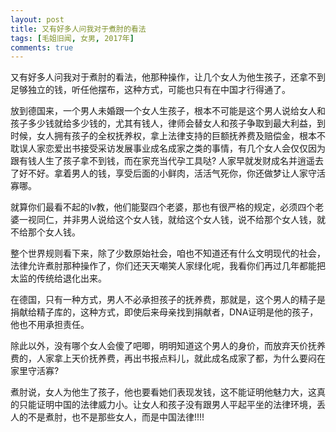 ```yaml
---
layout: post
title: 又有好多人问我对于煮肘的看法
tags: [毛姐旧闻, 女男, 2017年]
comments: true
---
```


又有好多人问我对于煮肘的看法，他那种操作，让几个女人为他生孩子，还拿不到足够独立的钱，听任他摆布，这种方式，可能也只有在中国才行得通了。

放到德国来，一个男人未婚跟一个女人生孩子，根本不可能是这个男人说给女人和孩子多少钱就给多少钱的，尤其有钱人，律师会替女人和孩子争取到最大利益，到时候，女人拥有孩子的全权抚养权，拿上法律支持的巨额抚养费及赔偿金，根本不耽误人家恋爱出书接受采访发展事业成名成家之类的事情，有几个女人会仅仅因为跟有钱人生了孩子拿不到钱，而在家充当代孕工具哒? 人家早就发财成名并逍遥去了好不好。拿着男人的钱，享受后面的小鲜肉，活活气死你，你还做梦让人家守活寡哪。

就算你们最看不起的lv教，他们能娶四个老婆，那也有很严格的规定，必须四个老婆一视同仁，并非男人说给这个女人钱，就给这个女人钱，说不给那个女人钱，就不给那个女人钱。

整个世界规则看下来，除了少数原始社会，咱也不知道还有什么文明现代的社会，法律允许煮肘那种操作了，你们还天天嘲笑人家绿化呢，我看你们再过几年都能把太监的传统给退化出来。

在德国，只有一种方式，男人不必承担孩子的抚养费，那就是，这个男人的精子是捐献给精子库的，这种方式，即使后来母亲找到捐献者，DNA证明是他的孩子，他也不用承担责任。

除此以外，没有哪个女人会傻了吧唧，明明知道这个男人的身价，而放弃天价抚养费的，人家拿上天价抚养费，再出书报点料儿，就此成名成家了都，为什么要闷在家里守活寡?

煮肘说，女人为他生了孩子，他也要看她们表现发钱，这不能证明他魅力大，这真的只能证明中国的法律威力小。让女人和孩子没有跟男人平起平坐的法律环境，丢人的不是煮肘，也不是那些女人，而是中国法律!!!!
